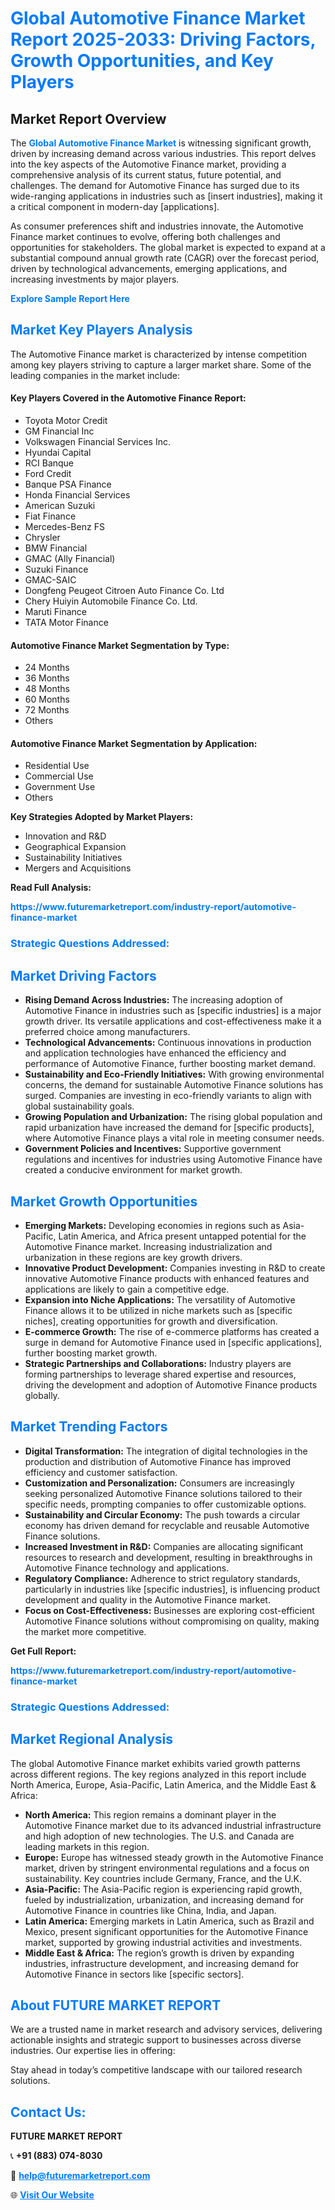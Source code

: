 <h1 style="color: #007BFF;">Global Automotive Finance Market Report 2025-2033: Driving Factors, Growth Opportunities, and Key Players</h1>

<section id="overview">
<h2>Market Report Overview</h2>
<p>The <a href="https://www.futuremarketreport.com/industry-report/automotive-finance-market" style="color: #007BFF; text-decoration: none;"><strong>Global Automotive Finance Market</strong></a> is witnessing significant growth, driven by increasing demand across various industries. This report delves into the key aspects of the Automotive Finance market, providing a comprehensive analysis of its current status, future potential, and challenges. The demand for Automotive Finance has surged due to its wide-ranging applications in industries such as [insert industries], making it a critical component in modern-day [applications].</p>
<p>As consumer preferences shift and industries innovate, the Automotive Finance market continues to evolve, offering both challenges and opportunities for stakeholders. The global market is expected to expand at a substantial compound annual growth rate (CAGR) over the forecast period, driven by technological advancements, emerging applications, and increasing investments by major players.</p>
</section>

<section id="overview">
<p><a href="https://www.futuremarketreport.com/request-sample/reportId=62467" style="color: #007BFF; text-decoration: none;"><strong>Explore Sample Report Here</strong></a></p>
</section>

<section id="key-players">
<h2 style="color: #007BFF;">Market Key Players Analysis</h2>
<p>The Automotive Finance market is characterized by intense competition among key players striving to capture a larger market share. Some of the leading companies in the market include:</p>
<h4>Key Players Covered in the Automotive Finance Report:</h4>
<ul><li>Toyota Motor Credit</li><li>GM Financial Inc</li><li>Volkswagen Financial Services Inc.</li><li>Hyundai Capital</li><li>RCI Banque</li><li>Ford Credit</li><li>Banque PSA Finance</li><li>Honda Financial Services</li><li>American Suzuki</li><li>Fiat Finance</li><li>Mercedes-Benz FS</li><li>Chrysler</li><li>BMW Financial</li><li>GMAC (Ally Financial)</li><li>Suzuki Finance</li><li>GMAC-SAIC</li><li>Dongfeng Peugeot Citroen Auto Finance Co. Ltd</li><li>Chery Huiyin Automobile Finance Co. Ltd.</li><li>Maruti Finance</li><li>TATA Motor Finance</li></ul>
<h4>Automotive Finance Market Segmentation by Type:</h4>
<ul><li>24 Months</li><li>36 Months</li><li>48 Months</li><li>60 Months</li><li>72 Months</li><li>Others</li></ul>

<h4>Automotive Finance Market Segmentation by Application:</h4>
<ul><li>Residential Use</li><li>Commercial Use</li><li>Government Use</li><li>Others</li></ul>
<p><strong>Key Strategies Adopted by Market Players:</strong></p>
<ul>
<li>Innovation and R&D</li>
<li>Geographical Expansion</li>
<li>Sustainability Initiatives</li>
<li>Mergers and Acquisitions</li>
</ul>
</section>

<section>
<p><strong>Read Full Analysis: </strong></p><a href="https://www.futuremarketreport.com/industry-report/automotive-finance-market" style="color: #007BFF; text-decoration: none;"><strong>https://www.futuremarketreport.com/industry-report/automotive-finance-market</strong></a>
<h3 style="color: #007BFF;">Strategic Questions Addressed:</h3>
</section>

<section id="driving-factors">
<h2 style="color: #007BFF;">Market Driving Factors</h2>
<ul>
<li><strong>Rising Demand Across Industries:</strong> The increasing adoption of Automotive Finance in industries such as [specific industries] is a major growth driver. Its versatile applications and cost-effectiveness make it a preferred choice among manufacturers.</li>
<li><strong>Technological Advancements:</strong> Continuous innovations in production and application technologies have enhanced the efficiency and performance of Automotive Finance, further boosting market demand.</li>
<li><strong>Sustainability and Eco-Friendly Initiatives:</strong> With growing environmental concerns, the demand for sustainable Automotive Finance solutions has surged. Companies are investing in eco-friendly variants to align with global sustainability goals.</li>
<li><strong>Growing Population and Urbanization:</strong> The rising global population and rapid urbanization have increased the demand for [specific products], where Automotive Finance plays a vital role in meeting consumer needs.</li>
<li><strong>Government Policies and Incentives:</strong> Supportive government regulations and incentives for industries using Automotive Finance have created a conducive environment for market growth.</li>
</ul>
</section>

<section id="growth-opportunities">
<h2 style="color: #007BFF;">Market Growth Opportunities</h2>
<ul>
<li><strong>Emerging Markets:</strong> Developing economies in regions such as Asia-Pacific, Latin America, and Africa present untapped potential for the Automotive Finance market. Increasing industrialization and urbanization in these regions are key growth drivers.</li>
<li><strong>Innovative Product Development:</strong> Companies investing in R&D to create innovative Automotive Finance products with enhanced features and applications are likely to gain a competitive edge.</li>
<li><strong>Expansion into Niche Applications:</strong> The versatility of Automotive Finance allows it to be utilized in niche markets such as [specific niches], creating opportunities for growth and diversification.</li>
<li><strong>E-commerce Growth:</strong> The rise of e-commerce platforms has created a surge in demand for Automotive Finance used in [specific applications], further boosting market growth.</li>
<li><strong>Strategic Partnerships and Collaborations:</strong> Industry players are forming partnerships to leverage shared expertise and resources, driving the development and adoption of Automotive Finance products globally.</li>
</ul>
</section>

<section id="trending-factors">
<h2 style="color: #007BFF;">Market Trending Factors</h2>
<ul>
<li><strong>Digital Transformation:</strong> The integration of digital technologies in the production and distribution of Automotive Finance has improved efficiency and customer satisfaction.</li>
<li><strong>Customization and Personalization:</strong> Consumers are increasingly seeking personalized Automotive Finance solutions tailored to their specific needs, prompting companies to offer customizable options.</li>
<li><strong>Sustainability and Circular Economy:</strong> The push towards a circular economy has driven demand for recyclable and reusable Automotive Finance solutions.</li>
<li><strong>Increased Investment in R&D:</strong> Companies are allocating significant resources to research and development, resulting in breakthroughs in Automotive Finance technology and applications.</li>
<li><strong>Regulatory Compliance:</strong> Adherence to strict regulatory standards, particularly in industries like [specific industries], is influencing product development and quality in the Automotive Finance market.</li>
<li><strong>Focus on Cost-Effectiveness:</strong> Businesses are exploring cost-efficient Automotive Finance solutions without compromising on quality, making the market more competitive.</li>
</ul>
</section>

<section>
<p><strong>Get Full Report: </strong></p><a href="https://www.futuremarketreport.com/industry-report/automotive-finance-market" style="color: #007BFF; text-decoration: none;"><strong>https://www.futuremarketreport.com/industry-report/automotive-finance-market</strong></a>
<h3 style="color: #007BFF;">Strategic Questions Addressed:</h3>
</section>


<section id="regional-analysis">
<h2 style="color: #007BFF;">Market Regional Analysis</h2>
<p>The global Automotive Finance market exhibits varied growth patterns across different regions. The key regions analyzed in this report include North America, Europe, Asia-Pacific, Latin America, and the Middle East & Africa:</p>
<ul>
<li><strong>North America:</strong> This region remains a dominant player in the Automotive Finance market due to its advanced industrial infrastructure and high adoption of new technologies. The U.S. and Canada are leading markets in this region.</li>
<li><strong>Europe:</strong> Europe has witnessed steady growth in the Automotive Finance market, driven by stringent environmental regulations and a focus on sustainability. Key countries include Germany, France, and the U.K.</li>
<li><strong>Asia-Pacific:</strong> The Asia-Pacific region is experiencing rapid growth, fueled by industrialization, urbanization, and increasing demand for Automotive Finance in countries like China, India, and Japan.</li>
<li><strong>Latin America:</strong> Emerging markets in Latin America, such as Brazil and Mexico, present significant opportunities for the Automotive Finance market, supported by growing industrial activities and investments.</li>
<li><strong>Middle East & Africa:</strong> The region’s growth is driven by expanding industries, infrastructure development, and increasing demand for Automotive Finance in sectors like [specific sectors].</li>
</ul>
</section>

<footer>
<h2 style="color: #007BFF;">About FUTURE MARKET REPORT</h2>
<p>We are a trusted name in market research and advisory services, delivering actionable insights and strategic support to businesses across diverse industries. Our expertise lies in offering:</p>

<p>Stay ahead in today’s competitive landscape with our tailored research solutions.</p>

<h2 style="color: #007BFF;">Contact Us:</h2>
<p><strong>FUTURE MARKET REPORT</strong></p>
<p>📞 <strong>+91 (883) 074-8030</strong></p>
<p>📧 <strong><a href="mailto:help@futuremarketreport.com" style="color: #007BFF;">help@futuremarketreport.com</a></strong></p>
<p>🌐 <strong><a href="https://www.futuremarketreport.com/" style="color: #007BFF;">Visit Our Website</a></strong></p>
</footer>